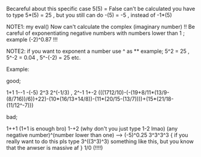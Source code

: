 Becareful about this specific case 5(5) = False can't be calculated you have to type 5*(5) = 25 , 
but you still can do -(5) = -5 , instead of -1*(5)

NOTE1: my eval() Now can't calculate the complex (imaginary number) !!
Be careful of exponentiating negative numbers with numbers lower than 1 ; example (-2)^0.87 !!! 

NOTE2: if you want to exponent a number use ^ as ** example; 5^2 = 25 , 5^-2 = 0.04 , 5^-(-2) = 25 etc.

Example:

good;

1+1
1--1
-(-5)
2^3
2^(-1/3) , 2^-1
1+-2
(((1712/10)-(-(19+8/11*(13/9-(8/716))/6))+22)-(10*(16/13+14/8))-(11*(20/15-(13/7))))+(15*(21/18-(11/12^-7)))

bad;

1++1 (1+1 is enough bro)
1-+2 (why don't you just type 1-2 lmao)
(any negative number)^(number lower than one) --> (-5)^0.25
3^3^3^3 { if you really want to do this pls type 3^((3^3)^3) something like this, but you know that the anwser is massive af }
1/0 (!!!!)
